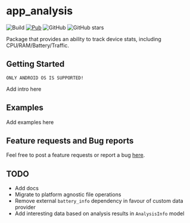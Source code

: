 # app_analysis

![Build](https://github.com/marchdev-tk/app_analysis/workflows/build/badge.svg)
[![Pub](https://img.shields.io/pub/v/app_analysis.svg)](https://pub.dartlang.org/packages/app_analysis)
![GitHub](https://img.shields.io/github/license/marchdev-tk/app_analysis)
![GitHub stars](https://img.shields.io/github/stars/marchdev-tk/app_analysis?style=social)

Package that provides an ability to track device stats, including CPU/RAM/Battery/Traffic.

## Getting Started

`ONLY ANDROID OS IS SUPPORTED!`

Add intro here

## Examples

Add examples here

## Feature requests and Bug reports

Feel free to post a feature requests or report a bug [here](https://github.com/marchdev-tk/app_analysis/issues).

## TODO

* Add docs
* Migrate to platform agnostic file operations
* Remove external `battery_info` dependency in favour of custom data provider
* Add interesting data based on analysis results in `AnalysisInfo` model
